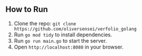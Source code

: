 ## How to Run
1. Clone the repo: `git clone https://github.com/oliversensei/verfolio_golang`
2. Run `go mod tidy` to install dependencies.
3. Run `go run main.go` to start the server.
4. Open `http://localhost:8080` in your browser.
